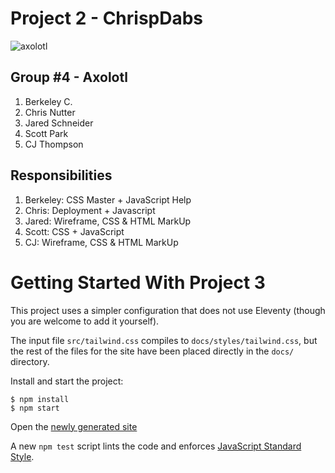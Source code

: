 
# Project 2 - ChrispDabs

![axolotl](https://www.safarivet.com/wp-content/uploads/2021/03/care-of-the-axolotl.jpg)

## Group #4 - Axolotl

1. Berkeley C.
2. Chris Nutter
3. Jared Schneider
4. Scott Park
5. CJ Thompson

## Responsibilities

1. Berkeley: CSS Master + JavaScript Help
2. Chris: Deployment + Javascript
3. Jared: Wireframe, CSS & HTML MarkUp
4. Scott: CSS + JavaScript
5. CJ: Wireframe, CSS & HTML MarkUp

# Getting Started With Project 3

This project uses a simpler configuration that does not use Eleventy
(though you are welcome to add it yourself).

The input file `src/tailwind.css` compiles to `docs/styles/tailwind.css`,
but the rest of the files for the site have been placed directly in the
`docs/` directory.


Install and start the project:

```shell-session
$ npm install
$ npm start

```

Open the [newly generated site](http://localhost:3000/)

A new `npm test` script lints the code and enforces
[JavaScript Standard Style](https://standardjs.com/).
